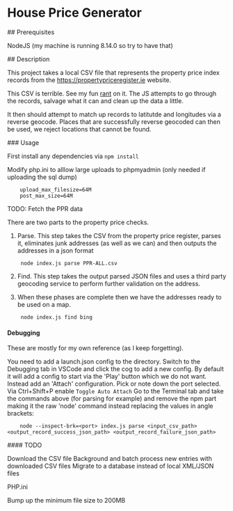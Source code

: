 # House Price Generator

## Prerequisites

NodeJS (my machine is running 8.14.0 so try to have that)

## Description

This project takes a local CSV file that represents the property price index records from the https://propertypriceregister.ie website.

This CSV is terrible. See my fun [rant](https://medium.com/@parrotbait/the-property-price-register-a-rant-f55ca421e798) on it.
The JS attempts to go through the records, salvage what it can and clean up the data a little.

It then should attempt to match up records to latitutde and longitudes via a reverse geocode.
Places that are successfully reverse geocoded can then be used, we reject locations that cannot be found.

### Usage

First install any dependencies via `npm install`

Modify php.ini to alllow large uploads to phpmyadmin (only needed if uploading the sql dump)

        upload_max_filesize=64M
        post_max_size=64M

TODO: Fetch the PPR data

There are two parts to the property price checks.

1. Parse. This step takes the CSV from the property price register, parses it, eliminates junk addresses (as well as we can) and then outputs the addresses in a json format

        node index.js parse PPR-ALL.csv
        
2. Find. This step takes the output parsed JSON files and uses a third party geocoding service to perform further validation on the address. 
3. When these phases are complete then we have the addresses ready to be used on a map.

        node index.js find bing

#### Debugging

These are mostly for my own reference (as I keep forgetting).

You need to add a launch.json config to the directory. Switch to the Debugging tab in VSCode and click the cog to add a new config. By default it will add a config to start via the 'Play' button which we do not want. Instead add an 'Attach' configuration. Pick or note down the port selected.
Via Ctrl+Shift+P enable `Toggle Auto Attach`
Go to the Terminal tab and take the commands above (for parsing for example) and remove the npm part making it the raw 'node' command instead replacing the values in angle brackets:

        node --inspect-brk=<port> index.js parse <input_csv_path> <output_record_success_json_path> <output_record_failure_json_path>

#### TODO

Download the CSV file
Background and batch process new entries with downloaded CSV files
Migrate to a database instead of local XML/JSON files

PHP.ini

Bump up the minimum file size to 200MB
